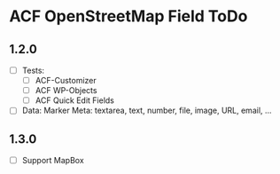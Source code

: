 ACF OpenStreetMap Field ToDo
============================

1.2.0
-----
 - [ ] Tests:
     - [ ] ACF-Customizer
     - [ ] ACF WP-Objects
     - [ ] ACF Quick Edit Fields
 - [ ] Data: Marker Meta: textarea, text, number, file, image, URL, email, ... 
 
1.3.0
-----
 - [ ] Support MapBox
